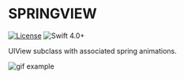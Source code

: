 # **SPRINGVIEW**
[![License](https://img.shields.io/cocoapods/l/Hero.svg?style=flat)](https://github.com/lucasassisro/springview/blob/master/LICENSE?raw=true)
![Swift 4.0+](https://img.shields.io/badge/Swift-4.0%2B-orange.svg)

UIView subclass with associated spring animations.

![gif example](https://cdn.rawgit.com/LucasAssisRo/springview/02ab78ec/resources/out.gif)
